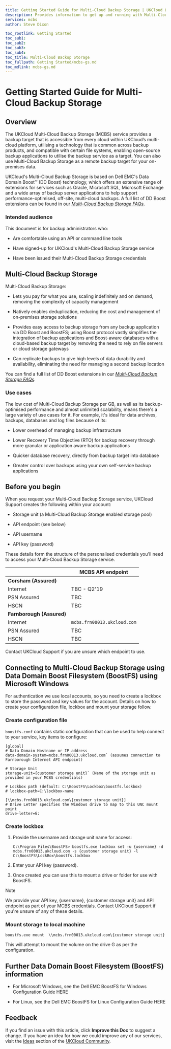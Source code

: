 ```yaml
---
title: Getting Started Guide for Multi-Cloud Backup Storage | UKCloud Ltd
description: Provides information to get up and running with Multi-Cloud Backup Storage
services: mcbs
author: Steve Dixon

toc_rootlink: Getting Started
toc_sub1:
toc_sub2:
toc_sub3:
toc_sub4:
toc_title: Multi-Cloud Backup Storage
toc_fullpath: Getting Started/mcbs-gs.md
toc_mdlink: mcbs-gs.md
---
```


# Getting Started Guide for Multi-Cloud Backup Storage

## Overview

The UKCloud Multi-Cloud Backup Storage (MCBS) service provides a backup target that is accessible from every cloud within UKCloud’s multi-cloud platform, utilising a technology that is common across backup products, and compatible with certain file systems, enabling open-source backup applications to utilise the backup service as a target. You can also use Multi-Cloud Backup Storage as a remote backup target for your on-premises data.

UKCloud's Multi-Cloud Backup Storage is based on Dell EMC's Data Domain Boost&trade; (DD Boost) technology, which offers an extensive range of extensions for services such as Oracle, Microsoft SQL, Microsoft Exchange and a wide array of backup server applications to help support performance-optimised, off-site, multi-cloud backups. A full list of DD Boost extensions can be found in our [*Multi-Cloud Backup Storage FAQs*](mcbs-faq.md).

### Intended audience

This document is for backup administrators who:

- Are comfortable using an API or command line tools

- Have signed-up for UKCloud's Multi-Cloud Backup Storage service

- Have been issued their Multi-Cloud Backup Storage credentials

## Multi-Cloud Backup Storage

Multi-Cloud Backup Storage:

- Lets you pay for what you use, scaling indefinitely and on demand, removing the complexity of capacity management

- Natively enables deduplication, reducing the cost and management of on-premises storage solutions

- Provides easy access to backup storage from any backup application via DD Boost and BoostFS; using Boost protocol vastly simplifies the integration of backup applications and Boost-aware databases with a cloud-based backup target by removing the need to rely on file servers or cloud storage gateways

- Can replicate backups to give high levels of data durability and availability, eliminating the need for managing a second backup location

You can find a full list of DD Boost extensions in our [*Multi-Cloud Backup Storage FAQs*](mcbs-faq.md).

### Use cases

The low cost of Multi-Cloud Backup Storage per GB, as well as its backup-optimised performance and almost unlimited scalability, means there's a large variety of use cases for it. For example, it's ideal for data archives, backups, databases and log files because of its:

- Lower overhead of managing backup infrastructure

- Lower Recovery Time Objective (RTO) for backup recovery through more granular or application aware backup applications

- Quicker database recovery, directly from backup target into database

- Greater control over backups using your own self-service backup applications

## Before you begin

When you request your Multi-Cloud Backup Storage service, UKCloud Support creates the following within your account:

- Storage unit (a Multi-Cloud Backup Storage enabled storage pool)

- API endpoint (see below)

- API username

- API key (password)

These details form the structure of the personalised credentials you'll need to access your Multi-Cloud Backup Storage service.

&nbsp;| MCBS API endpoint
------|-----------------
**Corsham (Assured)** |
Internet | TBC - Q2'19
PSN Assured | TBC
HSCN | TBC
**Farnborough (Assured)** |
Internet | `mcbs.frn00013.ukcloud.com`
PSN Assured | TBC
HSCN | TBC

Contact UKCloud Support if you are unsure which endpoint to use.

## Connecting to Multi-Cloud Backup Storage using Data Domain Boost Filesystem (BoostFS) using Microsoft Windows

For authentication we use local accounts, so you need to create a lockbox to store the password and key values for the account. Details on how to create your configuration file, lockbox and mount your storage follow.

### Create configuration file

`boostfs.conf` contains static configuration that can be used to help connect to your service, key items to configure:

``` none
[global]
# Data Domain Hostname or IP address
data-domain-system=mcbs.frn00013.ukcloud.com` (assumes connection to Farnborough Internet API endpoint)

# Storage Unit
storage-unit={customer storage unit}` (Name of the storage unit as provided in your MCBS credentials)

# Lockbox path (default: C:\BoostFS\Lockbox\boostfs.lockbox)
# lockbox-path=C:\lockbox-name

[\\mcbs.frn00013.ukcloud.com\{customer storage unit}]
# Drive Letter specifies the Windows drive to map to this UNC mount point
drive-letter=G:
```

### Create lockbox

1. Provide the username and storage unit name for access:

    `C:\Program Files\BoostFS> boostfs.exe lockbox set -u {username} -d mcbs.frn00013.ukcloud.com -s {customer storage unit} -l C:\BoostFS\LockBox\boostfs.lockbox`

2. Enter your API key (password).

3. Once created you can use this to mount a drive or folder for use with BoostFS.

> [!NOTE]
> We provide your API key, {username}, {customer storage unit} and API endpoint as part of your MCBS credentials. Contact UKCloud Support if you're unsure of any of these details.

### Mount storage to local machine

`boostfs.exe mount  \\mcbs.frn00013.ukcloud.com\{customer storage unit}`

This will attempt to mount the volume on the drive G as per the configuration.

## Further Data Domain Boost Filesystem (BoostFS) information

- For Microsoft Windows, see the Dell EMC BoostFS for Windows Configuration Guide HERE

- For Linux, see the Dell EMC BoostFS for Linux Configuration Guide HERE

## Feedback

If you find an issue with this article, click **Improve this Doc** to suggest a change. If you have an idea for how we could improve any of our services, visit the [Ideas](https://community.ukcloud.com/ideas) section of the [UKCloud Community](https://community.ukcloud.com).
